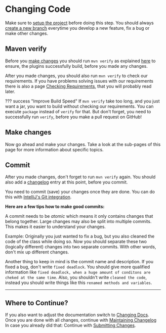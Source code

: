 # Changing Code
Make sure to [setup the project](../../Setup-Project.md) before doing this step. 
You should always [create a new branch](../Create-a-new-Branch.md) everytime you develop a new feature,
fix a bug or make other changes.


## Maven verify
Before you [make changes](#make-changes) you should run `mvn verify` as explained
[here](../../Setup-Project.md#building-the-plugin-jar) to ensure, the plugins successfully build, before you made any changes.

After you made changes, you should also run `mvn verify` to check our requirements.
If you have problems solving issues with our requirements there is also a page
[Checking Requirements](Checking-Requirements.md), that you will probably read later.

??? success "Improve Build Speed"
    If `mvn verify` take too long, and you just want a jar, you want to build without checking our requirements.
    You can execute `package` instead of `verify` for that.
    But don't forget, you need to successfully run `verify`, before you make a pull request on GitHub!

## Make changes
Now go ahead and make your changes. Take a look at the sub-pages of this page for more information about specific topics. 

## Commit

After you made changes, don't forget to run `mvn verify` again.
You should also add a [changelog](../Maintaining-Changelog.md) entry at this point,
before you commit.

You need to commit (save) your changes once they are done.
You can do this with
<a href="https://www.jetbrains.com/help/idea/commit-and-push-changes.html" target="_blank">IntelliJ's Git integration</a>.

**Here are a few tips how to make good commits:**

A commit needs to be _atomic_ which means it only contains changes that belong together. Large changes
may also be split into multiple commits. This makes it easier to understand your changes.

Example: Originally you just wanted to fix a bug, but you also cleaned the code of the class while doing so.
Now you should separate these two (logically different) changes into two separate commits.
With other words, don't mix up different changes.

Another thing to keep in mind is the commit name and description.
If you fixed a bug, don't write `fixed deadlock`.
You should give more qualified information like `fixed deadlock, when a huge amount of conditons are cheked at the same time`.
Also, you shouldn't write `cleaned the code`, instead you should write things like this `renamed methods and variables`.  

---
## Where to Continue?
If you also want to adjust the documentation switch to [Changing Docs](../Docs/index.md).
Once you are done with all changes, continue with [Maintaining Changelog](../Maintaining-Changelog.md)
In case you already did that: Continue with [Submitting Changes](../Submitting-Changes.md).  

